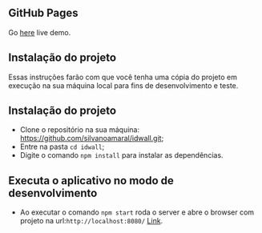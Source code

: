 ## GitHub Pages

Go [here](https://silvanoamaral.github.io/projeto09/) live demo.

## Instalação do projeto

Essas instruções farão com que você tenha uma cópia do projeto em execução na sua máquina local para fins de desenvolvimento e teste.

## Instalação do projeto

* Clone o repositório na sua máquina: https://github.com/silvanoamaral/idwall.git;
* Entre na pasta `cd idwall`;
* Digite o comando `npm install` para instalar as dependências.

## Executa o aplicativo no modo de desenvolvimento

* Ao executar o comando `npm start` roda o server e abre o browser com projeto na url:`http://localhost:8080/` [Link](http://localhost:8080/).
